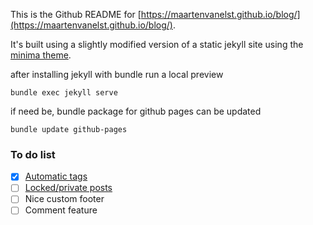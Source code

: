 This is the Github README for [https://maartenvanelst.github.io/blog/](https://maartenvanelst.github.io/blog/). 

It's built using a slightly modified version of a static jekyll site using the [minima theme](https://github.com/jekyll/minima).

after installing jekyll with bundle run a local preview

``` 
bundle exec jekyll serve
```

if need be, bundle package for github pages can be updated

```
bundle update github-pages
```

### To do list

- [X] [Automatic tags](http://www.jasonemiller.org/2020/12/23/tagging-posts-in-jekyll-minima.html)
- [ ] [Locked/private posts](https://github.com/MaxLaumeister/PageCrypt)
- [ ] Nice custom footer
- [ ] Comment feature
